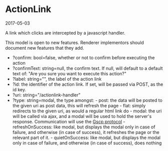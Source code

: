 ActionLink
==============
2017-05-03



A link which clicks are intercepted by a javascript handler.


This model is open to new features.
Renderer implementors should document new features that they add.

 
 
- ?confirm: bool=false, whether or not to confirm before executing the action
- ?confirmText: string=null, the confirm text. If null, will default to 
                a default text of: "Are you sure you want to execute this action?"
- ?label: string="", the label of the action link
- ?id: the identifier of the action link. If set, will be passed via POST, as the id key. 
- ?uri: string="/actionlink-handler"
- ?type: string=modal, the type amongst:
        - post: the data will be posted to the given uri as post data, this will refresh the page
        - flat: simply redirects to the given uri, as would a regular html link do
        - modal: the uri will be called via ajax, and a modal
                    will be used to hold the server's response.
                    Communication will use the [Gscp protocol](https://github.com/lingtalfi/gscp)
        - refreshOnSuccess: like modal, but displays the modal only in case of failure,
                    and otherwise (in case of success), it refreshes the page or the relevant part of it.
        - quietOnSuccess: like modal, but displays the modal only in case of failure,
                    and otherwise (in case of success), does nothing
                    
                    
               




